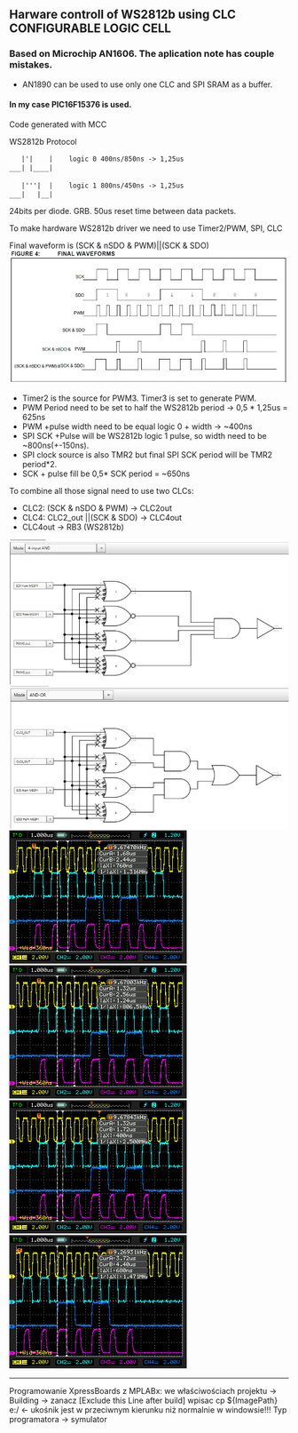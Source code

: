 

## Harware controll of WS2812b using CLC CONFIGURABLE LOGIC CELL
### Based on Microchip AN1606. The aplication note has couple mistakes.
* AN1890 can be used to use only one CLC and SPI SRAM as a buffer.
#### In my case PIC16F15376 is used.

Code generated with MCC

WS2812b Protocol 

       |'|    |    logic 0 400ns/850ns -> 1,25us
    ___| |____|    
        
       |'''|  |    logic 1 800ns/450ns -> 1,25us
    ___|   |__|


24bits per diode. GRB.
50us reset time between data packets.

To make hardware WS2812b driver we need to use Timer2/PWM, SPI, CLC

Final waveform is (SCK & nSDO & PWM)||(SCK & SDO)
<img src="./images/Waveforms.jpg">
* Timer2 is the source for PWM3. Timer3 is set to generate PWM.
* PWM Period need to be set to half the WS2812b period -> 0,5 * 1,25us = 625ns
* PWM +pulse width need to be equal logic 0 + width -> ~400ns
* SPI SCK +Pulse will be WS2812b logic 1 pulse, so width need to be ~800ns(+-150ns).
* SPI clock source is also TMR2 but final SPI SCK period will be TMR2 period*2.
* SCK + pulse fill be 0,5* SCK period = ~650ns

To combine all those signal need to use two CLCs:

* CLC2: (SCK & nSDO & PWM) -> CLC2out
* CLC4: CLC2_out ||(SCK & SDO) -> CLC4out
* CLC4out -> RB3 (WS2812b)

<img src="./images/CLC2.jpg">

<img src="./images/CLC4.jpg">

<img src="./images/waveform0.bmp">

<img src="./images/waveform1.bmp">
<img src="./images/waveform2.bmp">
<img src="./images/waveform3.bmp">

---------------
Programowanie XpressBoards z MPLABx:
we właściwościach projektu -> Building -> zanacz [Exclude this Line after build]
wpisac 
cp ${ImagePath} e:/       <- ukośnik jest w przeciwnym kierunku niż normalnie w windowsie!!!
Typ programatora -> symulator